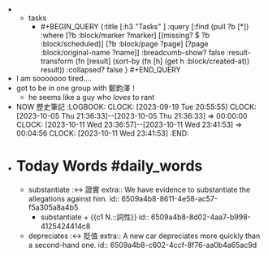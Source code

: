-
	- tasks
		- #+BEGIN_QUERY
		  {:title [:h3 "Tasks" ]
		  :query [:find (pull ?b [*])
		  :where
		    [?b :block/marker ?marker]
		    [(missing? $ ?b :block/scheduled)]
		    [?b :block/page ?page]
		    [?page :block/original-name ?name]]
		  :breadcumb-show? false
		  :result-transform (fn [result]
		  (sort-by (fn [h]
		  (get h :block/created-at)) result))
		  :collapsed? false
		  }
		  #+END_QUERY
- I am sooooooo tired....
- got to be in one group with 鄭鈞澤！
	- he seems like a guy who _loves_ to rant
- NOW 歷史筆記
  :LOGBOOK:
  CLOCK: [2023-09-19 Tue 20:55:55]
  CLOCK: [2023-10-05 Thu 21:36:33]--[2023-10-05 Thu 21:36:33] =>  00:00:00
  CLOCK: [2023-10-11 Wed 23:36:57]--[2023-10-11 Wed 23:41:53] =>  00:04:56
  CLOCK: [2023-10-11 Wed 23:41:53]
  :END:
- # Today Words #daily_words
	- substantiate :<-> 證實
	  extra:: We have evidence to substantiate the allegations against him.
	  id:: 6509a4b8-8611-4e58-ac57-f5a305a8a4b5
		- substantiate + {{c1 N.::詞性}}
		  id:: 6509a4b8-8d02-4aa7-b998-4125424414c8
	- depreciates :<-> 貶值
	  extra:: A new car depreciates more quickly than a second-hand one.
	  id:: 6509a4b8-c602-4ccf-8f76-aa0b4a65ac9d